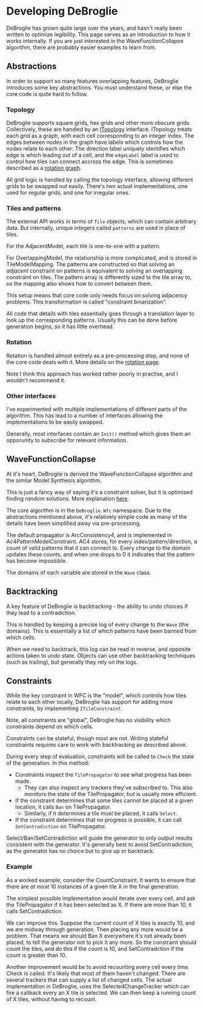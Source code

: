 # Developing DeBroglie


DeBroglie has grown quite large over the years, and hasn't really been written to optimize legibility. This page serves as an introduction to how it works internally. If you are just interested in the WaveFunctionCollapse algorithm, there are probably easier examples to learn from.

## Abstractions

In order to support so many features overlapping features, DeBroglie introduces some key abstractions. You must understand these, or else the core code is quite hard to follow.

### Topology

DeBroglie supports square grids, hex grids and other more obscure grids. Collectively, these are handled by an [ITopology](xref:DeBroglie.Topo.ITopology) interface. 
ITopology treats each grid as a graph, with each cell corresponding to an integer index. The edges between nodes in the graph have labels which controls how the nodes relate to each other: The direction label uniquely identifies which edge is which leading out of a cell, and the `edgeLabel` label is used to control how tiles can connect accross the edge. This is sometimes described as a [rotation graph](https://www.boristhebrave.com/2022/07/31/rotation-graphs/).

All grid logic is handled by calling the topology interface, allowing different grids to be swapped out easily. There's two actual implementations, one used for regular grids, and one for irregular ones.

### Tiles and patterns

The external API works in terms of `Tile` objects, which can contain arbitrary data. But internally, unique integers called `patterns` are used in place of tiles.

For the AdjacentModel, each tile is one-to-one with a pattern.

For OverlappingModel, the relationship is more complicated, and is stored in TileModelMapping. The patterns are constructed so that solving an *adjacent* constraint on patterns is equivalent to solving an overlapping constraint on tiles. The pattern array is differently sized to the tile array to, so the mapping also shows how to convert between them.

This setup  means that core code only needs focus on solving adjacency problems. This transformation is called "constraint binarization".

All code that details with tiles essentially goes through a translation layer to look up the corresponding patterns. Usually this can be done before generation begins, so it has little overhead.

### Rotation

Rotation is handled almost entirely as a pre-processing step, and none of the core code deals with it. More details on the [rotation page](rotation.md). 

Note I think this approach has worked rather poorly in practise, and I wouldn't recommend it.

### Other interfaces

I've experimented with multiple implementations of different parts of the algorithm. This has lead to a number of interfaces allowing the implementations to be easily swapped.

Generally, most interfaces contain an `Init()` method which gives them an opporunity to subscribe for relevant information.


## WaveFunctionCollapse

At it's heart, DeBroglie is derived the WaveFunctionCollapse algorithm and the similar Model Synthesis algorithm.

This is just a fancy way of saying it's a constraint solver, but it is optimised finding *random* solutions. More explanation [here](https://www.boristhebrave.com/2020/04/13/wave-function-collapse-explained/).

The core algorithm is in the `DeBroglie.Wfc` namespace. Due to the abstractions mentioned above, it's relatively simple code as many of the details have been simplified away via pre-processing.

The default propagator is ArcConsistency4, and is implemented in Ac4PatternModelConstraint. AC4 stores, for every index/pattern/direction, a count of valid patterns that it can connect to. Every change to the domain updates these counts, and when one drops to 0 it indicates that the pattern has become impossible.

The domains of each variable are stored in the `Wave` class.

## Backtracking

A key feature of DeBroglie is backtracking - the ability to undo choices if they lead to a contradiction.

This is handled by keeping a precise log of every change to the `Wave` (the domains). This is essentially a list of which patterns have been banned from which cells.

When we need to backtrack, this log can be read in reverse, and opposite actions taken to undo state. Objects can use other backtracking techniques (such as trailing), but generally they rely on the logs.

## Constraints

While the key constraint in WFC is the "model", which controls how tiles relate to each other locally, DeBroglie has support for adding more constraints, by implementing `ITileConstraint`.

Note, all constraints are "global", DeBroglie has no visibility which constraints depend on which cells.

Constraints can be stateful, though most are not. Writing stateful constraints requires care to work with backtracking as described above.

During every step of evaluation, constraints will be called to `Check` the state of the generation. In this method:
* Constraints inspect the `TilePropagator` to see what progress has been made.
  * They can also inspect any trackers they've subscribed to. This also monitors the state of the TilePropagator, but is usually more efficient.
* If the constraint determines that some tiles cannot be placed at a given location, it calls `Ban` on TilePropagator.
  * Similarly, if it determines a tile *must* be placed, it calls `Select`.
* If the constraint determines that no progress is possible, it can call `SetContradiction` on TilePropagator.

Select/Ban/SetContradiction will guide the generator to only output results consistent with the generator. It's generally best to avoid SetContradiction, as the generator has no choice but to give up or backtrack.


### Example
As a worked example, consider the CountConstraint. It wants to ensure that there are *at most* 10 instances of a given tile X in the final generation.

The simplest possible implementation would iterate over every cell, and ask the TilePropagator if it has been selected as X. If there are more than 10, it calls SetContradiction.

We can improve this. Suppose the current count of X tiles is exactly 10, and we are midway through generation. Then placing any more would be a problem. That means we should Ban X everywhere it's not already been placed, to tell the generator not to pick it any more. So the constraint should count the tiles, and do this if the count is 10, and SetContradction if the count is greater than 10.

Another improvement would be to avoid recounting every cell every time Check is called. It's likely that most of them haven't changed. There are several trackers that can supply a list of changed cells. The actual implementation in DeBroglie, uses the SelectedChangeTracker which can fire a callback every an X tile is selected. We can then keep a running count of X tiles, without having to recount.

